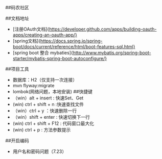 ##码农社区

##文档地址
- [注册OAuth文档]{https://developer.github.com/apps/building-oauth-apps/creating-an-oauth-app/}
- [spring文档]{https://docs.spring.io/spring-boot/docs/current/reference/html/boot-features-sql.html}
- [spring boot 整合 mybaties]{http://www.mybatis.org/spring-boot-starter/mybatis-spring-boot-autoconfigure/}

##项目工具
- 数据库：H2（仅支持一次连接）
-  mvn flyway:migrate
-  lombok(网络问题，本地安装)
##快捷键
- （win）alt + insert : 快速Set、Get
- (win) ctrl + shift + n :快速查找文件
- （win）ctrl + y ：快速删除一行
- （win）shift + enter : 快速切换下一行
- (win) ctrl + shift + F12 : 代码窗口最大化
-  (win) ctrl + p : 方法参数提示

##开启编码
- 用户名和密码问题（7.23）